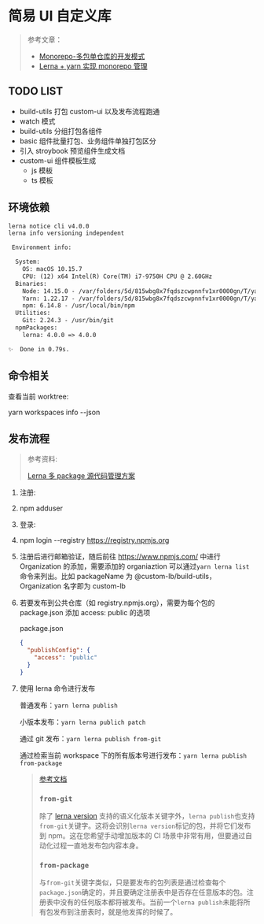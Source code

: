 # 简易 UI 自定义库

> 参考文章：
> 
> - [Monorepo-多包单仓库的开发模式](https://juejin.cn/post/6844904206076248072)
> - [Lerna + yarn 实现 monorepo 管理](https://juejin.cn/post/6844904112534847501)

## TODO LIST

- build-utils 打包 custom-ui 以及发布流程跑通
- watch 模式
- build-utils 分组打包各组件
- basic 组件批量打包、业务组件单独打包区分
- 引入 stroybook 预览组件生成文档
- custom-ui 组件模板生成
  - js 模板
  - ts 模板

## 环境依赖

```txt
lerna notice cli v4.0.0
lerna info versioning independent

 Environment info:

  System:
    OS: macOS 10.15.7
    CPU: (12) x64 Intel(R) Core(TM) i7-9750H CPU @ 2.60GHz
  Binaries:
    Node: 14.15.0 - /var/folders/5d/815wbg8x7fqdszcwpnnfv1xr0000gn/T/yarn--1638672100483-0.05005264529990461/node
    Yarn: 1.22.17 - /var/folders/5d/815wbg8x7fqdszcwpnnfv1xr0000gn/T/yarn--1638672100483-0.05005264529990461/yarn
    npm: 6.14.8 - /usr/local/bin/npm
  Utilities:
    Git: 2.24.3 - /usr/bin/git
  npmPackages:
    lerna: 4.0.0 => 4.0.0 

✨  Done in 0.79s.
```

## 命令相关

查看当前 worktree:

yarn workspaces info --json

## 发布流程

> 参考资料:
>
> [Lerna 多 package 源代码管理方案](https://blog.csdn.net/mjzhang1993/article/details/111563436)

1. 注册:

2. npm adduser

3. 登录:

4. npm login --registry https://registry.npmjs.org

5. 注册后进行邮箱验证，随后前往 https://www.npmjs.com/ 中进行 Organization 的添加，需要添加的 organiaztion 可以通过`yarn lerna list`命令来列出。比如 packageName 为 @custom-lb/build-utils，Organization 名字即为 custom-lb

6. 若要发布到公共仓库（如 registry.npmjs.org），需要为每个包的 package.json 添加 access: public 的选项

   package.json

   ```json
   {
     "publishConfig": {
       "access": "public"
     }
   }
   ```

7. 使用 lerna 命令进行发布

   普通发布：`yarn lerna publish`

   小版本发布：`yarn lerna publich patch`

   通过 git 发布：`yarn lerna publish from-git`

   通过检索当前 workspace 下的所有版本号进行发布：`yarn lerna publish from-package`

   > [参考文档](http://www.febeacon.com/lerna-docs-zh-cn/routes/commands/publish.html#from-git)
   >
   > ### `from-git`
   >
   > 除了 [lerna version](https://github.com/lerna/lerna/tree/master/commands/version#positionals) 支持的语义化版本关键字外，`lerna publish`也支持`from-git`关键字。这将会识别`lerna version`标记的包，并将它们发布到 npm。这在您希望手动增加版本的 CI 场景中非常有用，但要通过自动化过程一直地发布包内容本身。
   >
   > ### `from-package`
   >
   > 与`from-git`关键字类似，只是要发布的包列表是通过检查每个`package.json`确定的，并且要确定注册表中是否存在任意版本的包。注册表中没有的任何版本都将被发布。当前一个`lerna publish`未能将所有包发布到注册表时，就是他发挥的时候了。
